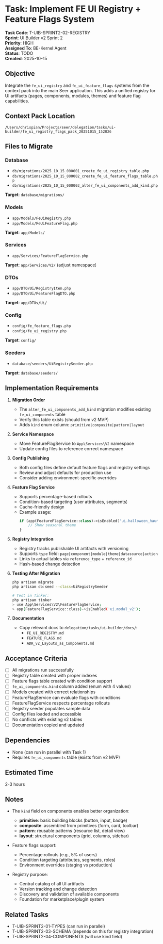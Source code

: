 # Task: Implement FE UI Registry + Feature Flags System

**Task Code**: T-UIB-SPRINT2-02-REGISTRY  
**Sprint**: UI Builder v2 Sprint 2  
**Priority**: HIGH  
**Assigned To**: BE-Kernel Agent  
**Status**: TODO  
**Created**: 2025-10-15

## Objective

Integrate the `fe_ui_registry` and `fe_ui_feature_flags` systems from the context pack into the main Seer application. This adds a unified registry for UI artifacts (pages, components, modules, themes) and feature flag capabilities.

## Context Pack Location

`/Users/chrispian/Projects/seer/delegation/tasks/ui-builder/fe_ui_registry_flags_pack_20251015_152026`

## Files to Migrate

### Database
- `db/migrations/2025_10_15_000001_create_fe_ui_registry_table.php`
- `db/migrations/2025_10_15_000002_create_fe_ui_feature_flags_table.php`
- `db/migrations/2025_10_15_000003_alter_fe_ui_components_add_kind.php`

**Target**: `database/migrations/`

### Models
- `app/Models/FeUiRegistry.php`
- `app/Models/FeUiFeatureFlag.php`

**Target**: `app/Models/`

### Services
- `app/Services/FeatureFlagService.php`

**Target**: `app/Services/V2/` (adjust namespace)

### DTOs
- `app/DTO/Ui/RegistryItem.php`
- `app/DTO/Ui/FeatureFlagDTO.php`

**Target**: `app/DTOs/Ui/`

### Config
- `config/fe_feature_flags.php`
- `config/fe_ui_registry.php`

**Target**: `config/`

### Seeders
- `database/seeders/UiRegistrySeeder.php`

**Target**: `database/seeders/`

## Implementation Requirements

1. **Migration Order**
   - The `alter_fe_ui_components_add_kind` migration modifies existing `fe_ui_components` table
   - Verify this table exists (should from v2 MVP)
   - Adds `kind` enum column: `primitive|composite|pattern|layout`

2. **Service Namespace**
   - Move FeatureFlagService to `App\Services\V2` namespace
   - Update config files to reference correct namespace

3. **Config Publishing**
   - Both config files define default feature flags and registry settings
   - Review and adjust defaults for production use
   - Consider adding environment-specific overrides

4. **Feature Flag Service**
   - Supports percentage-based rollouts
   - Condition-based targeting (user attributes, segments)
   - Cache-friendly design
   - Example usage:
     ```php
     if (app(FeatureFlagService::class)->isEnabled('ui.halloween_haunt', $user)) {
         // Show seasonal theme
     }
     ```

5. **Registry Integration**
   - Registry tracks publishable UI artifacts with versioning
   - Supports `type` field: `page|component|module|theme|datasource|action`
   - Links to actual tables via `reference_type` + `reference_id`
   - Hash-based change detection

6. **Testing After Migration**
   ```bash
   php artisan migrate
   php artisan db:seed --class=UiRegistrySeeder
   
   # Test in Tinker:
   php artisan tinker
   > use App\Services\V2\FeatureFlagService;
   > app(FeatureFlagService::class)->isEnabled('ui.modal_v2');
   ```

7. **Documentation**
   - Copy relevant docs to `delegation/tasks/ui-builder/docs/`:
     - `FE_UI_REGISTRY.md`
     - `FEATURE_FLAGS.md`
     - `ADR_v2_Layouts_as_Components.md`

## Acceptance Criteria

- [ ] All migrations run successfully
- [ ] Registry table created with proper indexes
- [ ] Feature flags table created with condition support
- [ ] `fe_ui_components.kind` column added (enum with 4 values)
- [ ] Models created with correct relationships
- [ ] FeatureFlagService can evaluate flags with conditions
- [ ] FeatureFlagService respects percentage rollouts
- [ ] Registry seeder populates sample data
- [ ] Config files loaded and accessible
- [ ] No conflicts with existing v2 tables
- [ ] Documentation copied and updated

## Dependencies

- None (can run in parallel with Task 1)
- Requires `fe_ui_components` table (exists from v2 MVP)

## Estimated Time

2-3 hours

## Notes

- The `kind` field on components enables better organization:
  - **primitive**: basic building blocks (button, input, badge)
  - **composite**: assembled from primitives (form, card, toolbar)
  - **pattern**: reusable patterns (resource list, detail view)
  - **layout**: structural components (grid, columns, sidebar)

- Feature flags support:
  - Percentage rollouts (e.g., 5% of users)
  - Condition targeting (attributes, segments, roles)
  - Environment overrides (staging vs production)

- Registry purpose:
  - Central catalog of all UI artifacts
  - Version tracking and change detection
  - Discovery and validation of available components
  - Foundation for marketplace/plugin system

## Related Tasks

- T-UIB-SPRINT2-01-TYPES (can run in parallel)
- T-UIB-SPRINT2-03-SCHEMA (depends on this for registry integration)
- T-UIB-SPRINT2-04-COMPONENTS (will use kind field)
